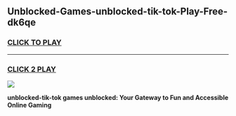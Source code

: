 
## Unblocked-Games-unblocked-tik-tok-Play-Free-dk6qe
<h3>
<a href="https://premium76.site?title=unblocked-tik-tok&ref=21A">CLICK TO PLAY</a></h3>
<hr>

<h3>
<a href="https://premium76.site?title=unblocked-tik-tok&ref=21A">CLICK 2 PLAY</a>
  
</h3>

<a href="https://premium76.site?title=unblocked-tik-tok&ref=21A"><img src="https://clearcache.store/games.png"></a>


**unblocked-tik-tok games unblocked: Your Gateway to Fun and Accessible Online Gaming**
